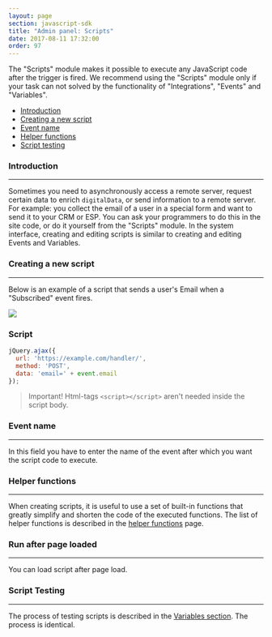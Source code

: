 ```yaml
---
layout: page
section: javascript-sdk
title: "Admin panel: Scripts"
date: 2017-08-11 17:32:00
order: 97
---
```


The "Scripts" module makes it possible to execute any JavaScript code after the trigger is fired. We recommend using the "Scripts" module only if your task can not solved by the functionality of "Integrations", "Events" and "Variables".

<ul class="page-navigation">
  <li><a href="#introduction">Introduction</a></li>
  <li><a href="#newScript">Creating a new script</a></li>
  <li><a href="#eventName">Event name</a></li>
  <li><a href="#helperFunctions">Helper functions</a></li>
  <li><a href="#scriptTesting">Script testing</a></li>
</ul>

### <a name="introduction"></a>Introduction
------
Sometimes you need to asynchronously access a remote server, request certain data to enrich `digitalData`, or send information to a remote server. For example: you collect the email of a user in a special form and want to send it to your CRM or ESP. You can ask your programmers to do this in the site code, or do it yourself from the "Scripts" module.
In the system interface, creating and editing scripts is similar to creating and editing Events and Variables.

### <a name="newScript"></a>Creating a new script
------
Below is an example of a script that sends a user's Email when a "Subscribed" event fires.

![](/img/scripts.1.png)

### Script
```javascript
jQuery.ajax({
  url: 'https://example.com/handler/',
  method: 'POST',
  data: 'email=' + event.email
});
```
> Important! Html-tags `<script></script>` aren't needed inside the script body.

### <a name="eventName"></a>Event name
------
In this field you have to enter the name of the event after which you want the script code to execute.

### <a name="helperFunctions"></a>Helper functions
------
When creating scripts, it is useful to use a set of built-in functions that greatly simplify and shorten the code of the executed functions. The list of helper functions is described in the [helper functions](/for-developer/helpers) page.

### Run after page loaded
------
You can load script after page load.

### <a name="scriptTesting"></a>Script Testing
------
The process of testing scripts is described in the [Variables section](/for-analyst/variables#variableTesting). The process is identical.
